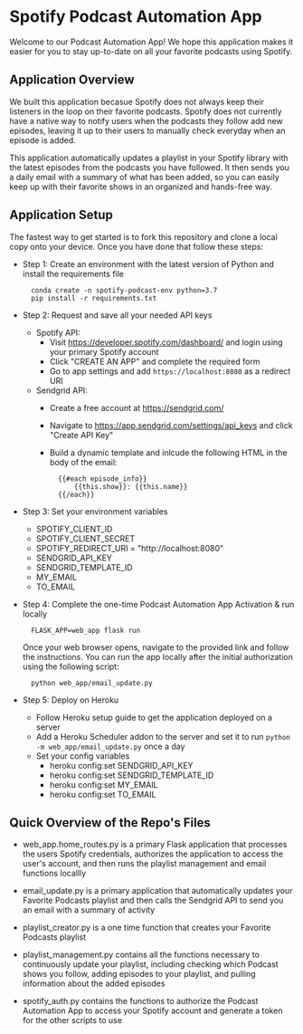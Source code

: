 # Spotify Podcast Automation App

Welcome to our Podcast Automation App! We hope this application makes it easier for you to stay up-to-date on all your favorite podcasts using Spotify.

## Application Overview

We built this application becasue Spotify does not always keep their listeners in the loop on their favorite podcasts. Spotify does not currently have a native way to notify users when the podcasts they follow add new episodes, leaving it up to their users to manually check everyday when an episode is added.

This application automatically updates a playlist in your Spotify library with the latest episodes from the podcasts you have followed. It then sends you a daily email with a summary of what has been added, so you can easily keep up with their favorite shows in an organized and hands-free way.

## Application Setup

The fastest way to get started is to fork this repository and clone a local copy onto your device. Once you have done that follow these steps:

* Step 1: Create an environment with the latest version of Python and install the requirements file

        conda create -n spotify-podcast-env python=3.7
        pip install -r requirements.txt

* Step 2: Request and save all your needed API keys
    * Spotify API:
        * Visit https://developer.spotify.com/dashboard/ and login using your primary Spotify account
        * Click "CREATE AN APP" and complete the required form
        * Go to app settings and add `https://localhost:8080` as a redirect URI
    * Sendgrid API:
        * Create a free account at https://sendgrid.com/
        * Navigate to https://app.sendgrid.com/settings/api_keys and click "Create API Key"
        * Build a dynamic template and inlcude the following HTML in the body of the email:  

                {{#each episode_info}}
	                {{this.show}}: {{this.name}}
                {{/each}}

* Step 3: Set your environment variables
    * SPOTIFY_CLIENT_ID
    * SPOTIFY_CLIENT_SECRET
    * SPOTIFY_REDIRECT_URI = "http://localhost:8080"
    * SENDGRID_API_KEY
    * SENDGRID_TEMPLATE_ID
    * MY_EMAIL
    * TO_EMAIL

* Step 4: Complete the one-time Podcast Automation App Activation & run locally

        FLASK_APP=web_app flask run
    Once your web browser opens, navigate to the provided link and follow the instructions. You can run the app locally after the initial authorization using the following script:
        
        python web_app/email_update.py

* Step 5: Deploy on Heroku
    * Follow Heroku setup guide to get the application deployed on a server
    * Add a Heroku Scheduler addon to the server and set it to run `python -m web_app/email_update.py` once a day
    * Set your config variables
        * heroku config:set SENDGRID_API_KEY
        * heroku config:set SENDGRID_TEMPLATE_ID
        * heroku config:set MY_EMAIL
        * heroku config:set TO_EMAIL

## Quick Overview of the Repo's Files

* web_app.home_routes.py is a primary Flask application that processes the users Spotify credentials, authorizes the application to access the user's account, and then runs the playlist management and email functions locallly 

* email_update.py is a primary application that automatically updates your Favorite Podcasts playlist and then calls the Sendgrid API to send you an email with a summary of activity

* playlist_creator.py is a one time function that creates your Favorite Podcasts playlist

* playlist_management.py contains all the functions necessary to continuously update your playlist, including checking which Podcast shows you follow, adding episodes to your playlist, and pulling information about the added episodes

* spotify_auth.py contains the functions to authorize the Podcast Automation App to access your Spotify account and generate a token for the other scripts to use 

